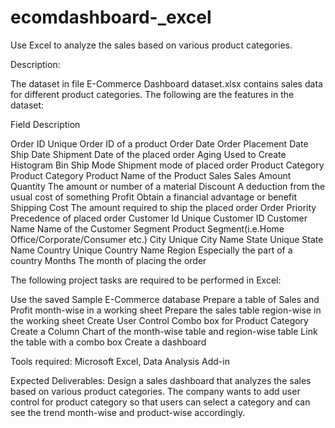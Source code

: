 # ecomdashboard-_excel
Use Excel to analyze the sales based on various product categories.

Description:

The dataset in file E-Commerce Dashboard dataset.xlsx contains sales data for different product categories. The following are the features in the dataset:


Field 	                                          Description

Order ID	                                    Unique Order ID of a product
Order Date	                                  Order Placement Date
Ship Date	                                    Shipment Date of the placed order
Aging	                                        Used to Create Histogram Bin
Ship                                          Mode	Shipment mode of placed order
Product Category	                            Product Category
Product	                                      Name of the Product
Sales	                                        Sales Amount
Quantity	                                    The amount or number of a material
Discount	                                    A deduction from the usual cost of something
Profit	                                      Obtain a financial advantage or benefit
Shipping Cost	                                The amount required to ship the placed order
Order Priority	                              Precedence of placed order
Customer Id	                                  Unique Customer ID
Customer Name	                                Name of the Customer 
Segment	Product                               Segment(i.e.Home Office/Corporate/Consumer etc.)
City	                                        Unique City Name
State	                                        Unique State Name
Country	                                      Unique Country Name
Region	                                      Especially the part of a country
Months	                                      The month of placing the order

 The following project tasks are required to be performed in Excel:

Use the saved Sample E-Commerce database Prepare a table of Sales and Profit month-wise in a working sheet 
Prepare the sales table region-wise in the working sheet 
Create User Control Combo box for Product Category
Create a Column Chart of the month-wise table and region-wise table Link the table with a combo box 
Create a dashboard

Tools required: Microsoft Excel, Data Analysis Add-in

Expected Deliverables: Design a sales dashboard that analyzes the sales based on various product categories. The company wants to add user control for product category so that users can select a category and can see the trend month-wise and product-wise accordingly.
